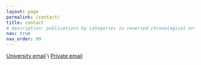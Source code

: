 ```yaml
---
layout: page
permalink: /contact/
title: contact
# description: publications by categories in reversed chronological order. generated by jekyll-scholar.
nav: true
nav_order: 99
---
```

[University email](mailto:dennler@proton.me) \\
[Private email](mailto:n.dennler2@herts.ac.uk)